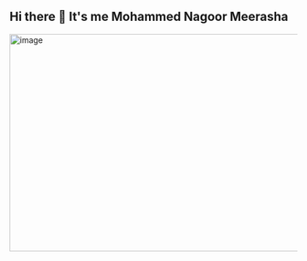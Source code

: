 ## Hi there 👋 It's me Mohammed Nagoor Meerasha

<img width="507" height="381" alt="image" src="https://github.com/user-attachments/assets/860caee3-b9a7-47eb-8c77-2a2f3d3d8a78" />

